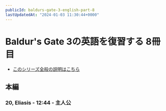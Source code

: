 ```yaml
---
publicId: baldurs-gate-3-english-part-8
lastUpdatedAt: "2024-01-03 11:30:44+0000"
---
```


# Baldur's Gate 3の英語を復習する 8冊目

- [このシリーズ全般の説明はこちら](./baldurs-gate-3-english-index.html)

## 本編

### 20, Eliasis - 12:44 - 主人公

